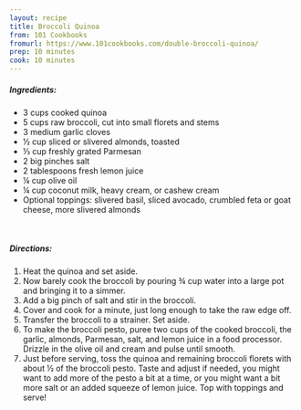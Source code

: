```yaml
---
layout: recipe
title: Broccoli Quinoa
from: 101 Cookbooks
fromurl: https://www.101cookbooks.com/double-broccoli-quinoa/
prep: 10 minutes
cook: 10 minutes
---
```


##### Ingredients:

* 3 cups cooked quinoa
* 5 cups raw broccoli, cut into small florets and stems
* 3 medium garlic cloves
* ½ cup sliced or slivered almonds, toasted
* ⅓ cup freshly grated Parmesan
* 2 big pinches salt
* 2 tablespoons fresh lemon juice
* ¼ cup olive oil
* ¼ cup coconut milk, heavy cream, or cashew cream
* Optional toppings: slivered basil, sliced avocado, crumbled feta or goat cheese, more slivered almonds

<br>

##### Directions:

1. Heat the quinoa and set aside.
2. Now barely cook the broccoli by pouring ¾ cup water into a large pot and bringing it to a simmer.
3. Add a big pinch of salt and stir in the broccoli.
4. Cover and cook for a minute, just long enough to take the raw edge off.
5. Transfer the broccoli to a strainer. Set aside.
6. To make the broccoli pesto, puree two cups of the cooked broccoli, the garlic, almonds, Parmesan, salt, and lemon juice in a food processor. Drizzle in the olive oil and cream and pulse until smooth.
7. Just before serving, toss the quinoa and remaining broccoli florets with about ½ of the broccoli pesto. Taste and adjust if needed, you might want to add more of the pesto a bit at a time, or you might want a bit more salt or an added squeeze of lemon juice. Top with toppings and serve!
